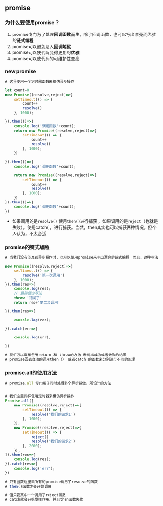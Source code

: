 ## promise

### 为什么要使用promise？

1. promise专门为了处理**回调函数**而生，除了回调函数，也可以写出漂亮而优雅的**链式编程**
2. promise可以避免陷入**回调地狱**
3. promise可以使代码变得更加的**优雅**
4. promise可以使代码的可维护性变高

### new promise








```javascript
# 这里使用一个定时器函数来模仿异步操作

let count=0
new Promise((resolve,reject)=>{
    setTimeout(() => {
        count++
        resolve()
    }, 1000);

}).then(()=>{
    console.log('调用函数'+count);
    return new Promise((resolve,reject)=>{
        setTimeout(() => {
            count++
            resolve()
        }, 1000);
    })

}).then(()=>{
    console.log('调用函数'+count);

    return new Promise((resolve,reject)=>{
        setTimeout(() => {
            count++
            resolve()
        }, 1000);
    })
}).then(()=>{
    console.log('调用函数'+count);
})
```

- 如果调用的是`resolve()` 使用`then()`进行捕获 ，如果调用的是`reject`（也就是失败）。使用catch()，进行捕获。当然，then其实也可以捕获两种情况，但个人认为，不太合适

### promise的链式编程

```javascript
# 当我们没有涉及到异步操作时，也可以使用promise来写出漂亮的链式编程，而且，这种写法比上面的更简单些

new Promise((resolve,reject)=>{
    setTimeout(() => {
        resolve('第一次调用')
    }, 1000);
}).then(res=>{
    console.log(res);
    // 最简便的写法
    throw '错误了'
    return res+'第二次调用'  

}).then(res=>{

    console.log(res);

}).catch(err=>{

    console.log(err);

})

# 我们可以直接使用return 和 throw的方法 来抛出成功或者失败的结果
# promise回去自动的调用then（） 或者catch 的函数来分别进行不同的处理
```

### promise.all的使用方法

```javascript
# promise.all 专门用于同时处理多个异步操做，所设计的方法


# 我们这里同样使用定时器来模仿异步操作
Promise.all([
    new Promise((resolve,reject)=>{
        setTimeout(() => {
            resolve('我们的请求1')
        }, 1000);
    }),
    new Promise((resolve,reject)=>{
        setTimeout(() => {
            reject()
            resolve('我们的请求2')
        }, 2000);
    }),
]).then(res=>{
    console.log(res);
}).catch(res=>{
    console.log('err');
})

# 只有当数组里面所有的promise调用了resolve的函数
# then()函数才会开始调用

# 但只要其中一个调用了reject函数
# catch就会开始发挥作用，并且then函数失效
```

